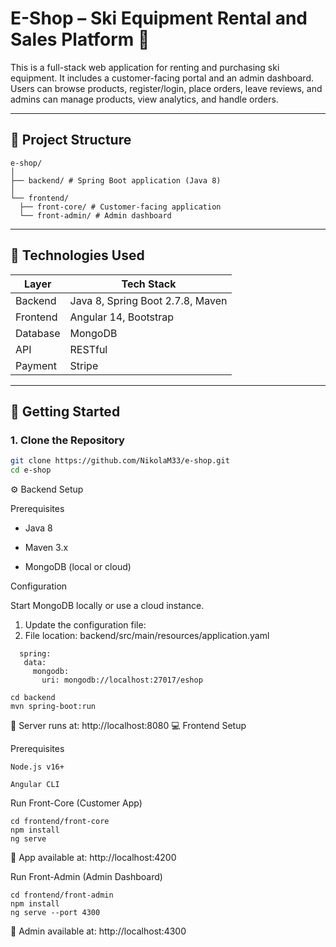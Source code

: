 # E-Shop – Ski Equipment Rental and Sales Platform 🎿

This is a full-stack web application for renting and purchasing ski equipment. It includes a customer-facing portal and an admin dashboard. Users can browse products, register/login, place orders, leave reviews, and admins can manage products, view analytics, and handle orders.

---

## 📁 Project Structure
```
e-shop/
│
├── backend/ # Spring Boot application (Java 8)
│
└── frontend/
  ├── front-core/ # Customer-facing application
  └── front-admin/ # Admin dashboard
```

---

## 🧰 Technologies Used

| Layer       | Tech Stack                     |
|-------------|--------------------------------|
| Backend     | Java 8, Spring Boot 2.7.8, Maven |
| Frontend    | Angular 14, Bootstrap          |
| Database    | MongoDB                        |
| API         | RESTful                        |
| Payment     | Stripe                         |

---

## 🚀 Getting Started

### 1. Clone the Repository

```bash
git clone https://github.com/NikolaM33/e-shop.git
cd e-shop
```
⚙️ Backend Setup

Prerequisites

  *  Java 8

   * Maven 3.x

 *   MongoDB (local or cloud)

Configuration

 Start MongoDB locally or use a cloud instance.

  1.  Update the configuration file:
  2.  File location: backend/src/main/resources/application.yaml
 
 ```
   spring:
    data:
      mongodb:
        uri: mongodb://localhost:27017/eshop
 ```
    
```
cd backend
mvn spring-boot:run
```

📍 Server runs at: http://localhost:8080
💻 Frontend Setup

Prerequisites

    Node.js v16+

    Angular CLI

Run Front-Core (Customer App)
```
cd frontend/front-core
npm install
ng serve
```
📍 App available at: http://localhost:4200

Run Front-Admin (Admin Dashboard)
```
cd frontend/front-admin
npm install
ng serve --port 4300
```
📍 Admin available at: http://localhost:4300

